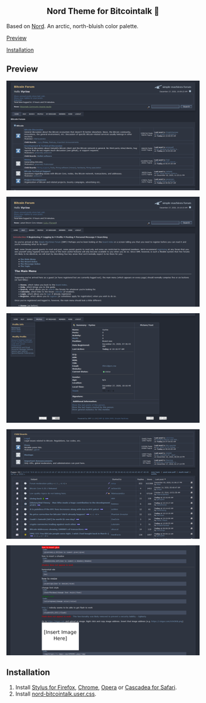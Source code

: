 <h2 align="center">Nord Theme for Bitcointalk 🖤</h2>

Based on [Nord](https://www.nordtheme.com/). An arctic, north-bluish color palette.

[Preview](#preview)

[Installation](#installation)

## Preview

![Preview of Nord for Bitcointalk](./screenshot0.png)

![Preview of Nord for Bitcointalk](./screenshot1.png)

![Preview of Nord for Bitcointalk](./screenshot2.png)

![Preview of Nord for Bitcointalk](./screenshot3.png)

![Preview of Nord for Bitcointalk](./screenshot4.png)

## Installation

1. Install [Stylus for Firefox](https://addons.mozilla.org/en-US/firefox/addon/styl-us/), [Chrome](https://chrome.google.com/webstore/detail/stylus/clngdbkpkpeebahjckkjfobafhncgmne), [Opera](https://addons.opera.com/en-gb/extensions/details/stylus/) or [Cascadea for Safari](https://cascadea.app/).
2. Install [nord-bitcointalk.user.css](https://raw.githubusercontent.com/Flame-0/nord-bitcointalk/main/nord-bitcointalk.user.css).
